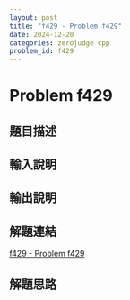 ```yaml
---
layout: post
title: "f429 - Problem f429"
date: 2024-12-20
categories: zerojudge cpp
problem_id: f429
---
```


# Problem f429

## 題目描述



## 輸入說明



## 輸出說明



## 解題連結

[f429 - Problem f429](https://zerojudge.tw/ShowProblem?problemid=f429)

## 解題思路

